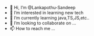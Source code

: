 - 👋 Hi, I’m @Lankapothu-Sandeep
- 👀 I’m interested in learning new tech
- 🌱 I’m currently learning java,TS,JS,etc..
- 💞️ I’m looking to collaborate on ...
- 📫 How to reach me ...

<!---
Lankapothu-Sandeep/Lankapothu-Sandeep is a ✨ special ✨ repository because its `README.md` (this file) appears on your GitHub profile.
You can click the Preview link to take a look at your changes.
--->
